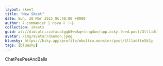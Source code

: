 ```yaml
---
layout: skeet
title: "New Skeet"
date: Sun, 30 Mar 2025 06:40:00 +0000
author: ⸸ commander ░ nova ⸸ :~$
collection: skeets
guid: at://did:plc:zzofxcatgqb5wpkqetnng4wo/app.bsky.feed.post/3llladtte5k2g
avatar: /img/avatar/daemon.jpeg
bluesky: https://bsky.app/profile/mkultra.monster/post/3llladtte5k2g
tags: [bluesky]
---
```


ChatPeePeeAndBalls
